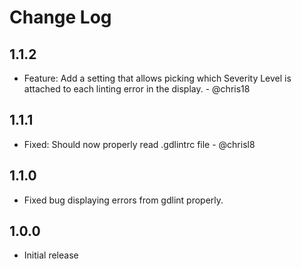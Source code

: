 # Change Log

## 1.1.2

- Feature: Add a setting that allows picking which Severity Level is attached to each linting error in the display. - @chris18

## 1.1.1

- Fixed: Should now properly read .gdlintrc file - @chrisl8

## 1.1.0

- Fixed bug displaying errors from gdlint properly.

## 1.0.0

- Initial release